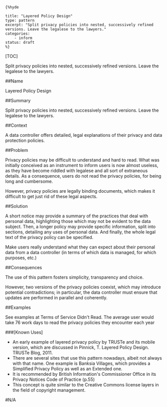     {%hyde

    title: "Layered Policy Design"
    type: pattern
    excerpt: "Split privacy policies into nested, successively refined
    versions. Leave the legalese to the lawyers."
    categories: 
        - inform
    status: draft
    %}

[TOC]

Split privacy policies into nested, successively refined versions. Leave the legalese to the lawyers.

##Name
<!--Primary name the pattern is known by.-->

Layered Policy Design

<!--###[Also Known As]-->
<!-- All other names the pattern is known by.-->



##Summary
<!-- One short paragraph summarising the pattern.-->

Split privacy policies into nested, successively refined
    versions. Leave the legalese to the lawyers.

##Context
<!-- The situations in which the pattern may apply.-->

A data controller offers detailed, legal explanations of their privacy and data protection policies.

##Problem
<!-- The problem a pattern addresses, including a list of forces describing why a problem might be difficult to solve.-->

Privacy policies may be difficult to understand and hard to read. What was initially conceived as an instrument to inform users is now almost useless, as they have become riddled with legalese and all sort of extraneous details. As a consequence, users do not read the privacy policies, for being long and cumbersome.

However, privacy policies are legally binding documents, which makes it difficult to get just rid of these legal aspects.

##Solution
<!-- A concise description of how the pattern addresses the problem.-->

A short notice may provide a summary of the practices that deal with personal data, highlighting those which may not be evident to the data subject. Then, a longer policy may provide specific information, split into sections, detailing any uses of personal data. And finally, the whole legal text of the privacy policy can be specified.

<!--goals-->
Make users really understand what they can expect about their personal data from a data controller (in terms of which data is managed, for which purposes, etc.)

<!--###[Structure]-->
<!--A detailed specification of the structural aspects of the pattern. A class diagram if applicable.-->



<!--###[Implementation]-->
<!--Guidelines for implementing the pattern; code fragments; suggested PETS; policy fragments.-->



##Consequences
<!--The advantages (benefits) and disadvantages (liabilities) of applying the pattern.-->



<!--constraints and consequences-->
The use of this pattern fosters simplicity, transparency and choice.

However, two versions of the privacy policies coexist, which may introduce potential contradictions; in particular, the data controller must ensure that updates are performed in parallel and coherently.

<!--###[Constraints]-->
<!-- limitations as a consequence of applying the pattern.-->



##Examples
<!--Motivational example to see how the pattern is applied.-->

See examples at Terms of Service Didn't Read. The average user would take 76 work days to read the privacy policies they encounter each year

###[Known Uses]
<!-- Pointers to various applications of the pattern.-->

- An early example of layered privacy policy by TRUSTe and its mobile version, which are discussed in Pinnick, T. Layered Policy Design. TRUSTe Blog, 2011.
- There are several sites that use this pattern nowadays, albeit not always with that name. One example is Banksia Villages, which provides a Simplified Privacy Policy as well as an Extended one.
- It is recommended by British Information's Commissioner Office in its Privacy Notices Code of Practice (p.55)
- This concept is quite similar to the Creative Commons license layers in the field of copyright management.

<!--##See Also-->
<!-- Any pointers to relevant information, not contained in the subfields below.-->



<!--###[Related Patterns]-->
<!-- Supporting and conflicting patterns-->



<!--###[Sources]-->
<!-- References to the original source of the pattern.-->



<!--##General Comments-->
<!-- Separate discussion on the pattern.-->



<!--##Categories-->
<!-- Placeholder for future agreed upon categories as per collaboration's evaluation.-->


#N/A

<!--##Tags-->
<!-- User definable descriptors for additional correlation.-->


